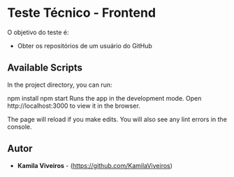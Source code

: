 # Teste Técnico - Frontend

O objetivo do teste é:

- Obter os repositórios de um usuário do GitHub

## Available Scripts
In the project directory, you can run:

npm install
npm start
Runs the app in the development mode.
Open http://localhost:3000 to view it in the browser.

The page will reload if you make edits.
You will also see any lint errors in the console.

## Autor

* **Kamila Viveiros** - (https://github.com/KamilaViveiros)
